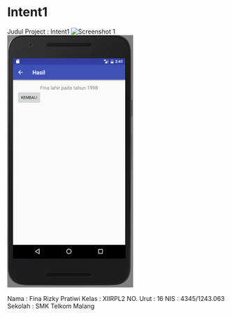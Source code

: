 # Intent1

Judul Project : Intent1
![Screenshot 1](https://github.com/finarizkyp/Intent1/blob/master/I1Fina1.PNG)
![Screenshot ](https://github.com/finarizkyp/Intent1/blob/master/I1_Fina2.PNG)

Nama : Fina Rizky Pratiwi
Kelas : XIIRPL2
NO. Urut : 16
NIS : 4345/1243.063
Sekolah : SMK Telkom Malang
